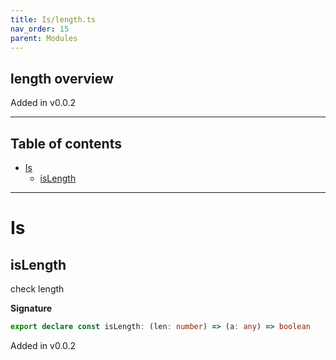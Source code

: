 ```yaml
---
title: Is/length.ts
nav_order: 15
parent: Modules
---
```


## length overview

Added in v0.0.2

---

<h2 class="text-delta">Table of contents</h2>

- [Is](#is)
  - [isLength](#islength)

---

# Is

## isLength

check length

**Signature**

```ts
export declare const isLength: (len: number) => (a: any) => boolean
```

Added in v0.0.2

